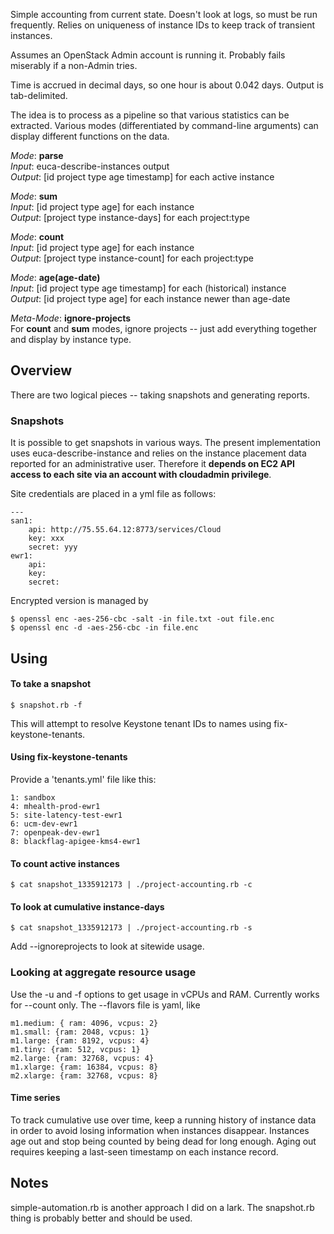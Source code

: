 Simple accounting from current state.  Doesn't look at logs, so must be run frequently. Relies on uniqueness of instance IDs to keep track of transient instances.

Assumes an OpenStack Admin account is running it.  Probably fails miserably if a non-Admin tries.

Time is accrued in decimal days, so one hour is about 0.042 days.
Output is tab-delimited.

The idea is to process as a pipeline so that various statistics can be extracted.
Various modes (differentiated by command-line arguments) can display different functions on the data.

*Mode*: **parse**     
*Input*: euca-describe-instances output    
*Output*: [id project type age timestamp] for each active instance

*Mode*: **sum**  
*Input*: [id project type age] for each instance    
*Output*: [project type instance-days] for each project:type

*Mode*: **count**   
*Input*: [id project type age] for each instance    
*Output*: [project type instance-count] for each project:type

*Mode*: **age(age-date)**   
*Input*: [id project type age timestamp] for each (historical) instance    
*Output*: [id project type age] for each instance newer than age-date

*Meta-Mode*: **ignore-projects**    
For **count** and **sum** modes, ignore projects -- just add everything together and display by instance type.

Overview
--------
There are two logical pieces -- taking snapshots and generating reports.

### Snapshots
It is possible to get snapshots in various ways.  The present implementation uses euca-describe-instance
and relies on the instance placement data reported for an administrative user.  Therefore it **depends on 
EC2 API access to each site via an account with cloudadmin privilege**.

Site credentials are placed in a yml file as follows:
```
---
san1:
    api: http://75.55.64.12:8773/services/Cloud
    key: xxx
    secret: yyy
ewr1:
    api:
    key:
    secret:
```
    
Encrypted version is managed by

```
$ openssl enc -aes-256-cbc -salt -in file.txt -out file.enc
$ openssl enc -d -aes-256-cbc -in file.enc
```

Using
-----
#### To take a snapshot

```
$ snapshot.rb -f 
```

This will attempt to resolve Keystone tenant IDs to names using fix-keystone-tenants.

#### Using fix-keystone-tenants

Provide a 'tenants.yml' file like this:

```
1: sandbox
4: mhealth-prod-ewr1
5: site-latency-test-ewr1
6: ucm-dev-ewr1
7: openpeak-dev-ewr1
8: blackflag-apigee-kms4-ewr1
```

#### To count active instances
```
$ cat snapshot_1335912173 | ./project-accounting.rb -c
```


#### To look at cumulative instance-days

```
$ cat snapshot_1335912173 | ./project-accounting.rb -s
```

Add --ignoreprojects to look at sitewide usage.

### Looking at aggregate resource usage

Use the -u and -f options to get usage in vCPUs and RAM.  Currently works for --count only.  The --flavors file is yaml, like

```
m1.medium: { ram: 4096, vcpus: 2}
m1.small: {ram: 2048, vcpus: 1}
m1.large: {ram: 8192, vcpus: 4}
m1.tiny: {ram: 512, vcpus: 1}
m2.large: {ram: 32768, vcpus: 4}
m1.xlarge: {ram: 16384, vcpus: 8}
m2.xlarge: {ram: 32768, vcpus: 8}
```

#### Time series

To track cumulative use over time, keep a running history of instance data in order to avoid losing information when instances disappear.  Instances age out and stop being counted by being dead for long enough.  Aging out requires keeping a last-seen timestamp on each instance record.

Notes
-----
simple-automation.rb is another approach I did on a lark.  The snapshot.rb thing is probably better and should be used.
